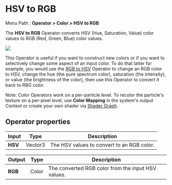 # HSV to RGB

Menu Path : **Operator > Color > HSV to RGB**

The **HSV to RGB** Operator converts HSV (Hue, Saturation, Value) color values to RGB (Red, Green, Blue) color values.

![](Images/Operator-ColourHSV.gif)

This Operator is useful if you want to construct new colors or if you want to selectively change some aspect of an input color. To do that latter for example, you would use the [RGB to HSV](Operator-RGBToHSV.md) Operator to change an RGB color to HSV, change the hue (the pure spectrum color), saturation (the intensity), or value (the brightness of the color), then use this Operator to convert it back to RBG color.

Note: Color Operators work on a per-particle level. To recolor the particle's texture on a per-pixel level, use **Color Mapping** in the system's output Context or create your own shader via [Shader Graph](https://docs.unity3d.com/Packages/com.unity.shadergraph@latest/index.html).

## Operator properties

| **Input** | **Type** | **Description**                            |
| --------- | -------- | ------------------------------------------ |
| **HSV**   | Vector3  | The HSV values to convert to an RGB color. |

| **Output** | **Type** | **Description**                                    |
| ---------- | -------- | -------------------------------------------------- |
| **RGB**    | Color    | The converted RGB color from the input HSV values. |
